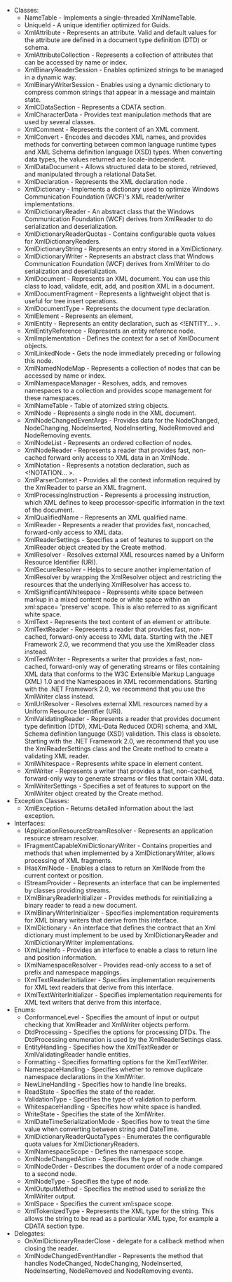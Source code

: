 * Classes:
  * NameTable - Implements a single-threaded XmlNameTable.
  * UniqueId - A unique identifier optimized for Guids.
  * XmlAttribute - Represents an attribute. Valid and default values for the attribute are defined in a document type definition (DTD) or schema.
  * XmlAttributeCollection - Represents a collection of attributes that can be accessed by name or index.
  * XmlBinaryReaderSession - Enables optimized strings to be managed in a dynamic way.
  * XmlBinaryWriterSession - Enables using a dynamic dictionary to compress common strings that appear in a message and maintain state.
  * XmlCDataSection - Represents a CDATA section.
  * XmlCharacterData - Provides text manipulation methods that are used by several classes.
  * XmlComment - Represents the content of an XML comment.
  * XmlConvert - Encodes and decodes XML names, and provides methods for converting between common language runtime types and XML Schema definition language (XSD) types. When converting data types, the values returned are locale-independent.
  * XmlDataDocument - Allows structured data to be stored, retrieved, and manipulated through a relational DataSet.
  * XmlDeclaration - Represents the XML declaration node <?xml version='1.0'...?>.
  * XmlDictionary - Implements a dictionary used to optimize Windows Communication Foundation (WCF)'s XML reader/writer implementations.
  * XmlDictionaryReader - An abstract class that the Windows Communication Foundation (WCF) derives from XmlReader to do serialization and deserialization.
  * XmlDictionaryReaderQuotas - Contains configurable quota values for XmlDictionaryReaders.
  * XmlDictionaryString - Represents an entry stored in a XmlDictionary.
  * XmlDictionaryWriter - Represents an abstract class that Windows Communication Foundation (WCF) derives from XmlWriter to do serialization and deserialization.
  * XmlDocument - Represents an XML document. You can use this class to load, validate, edit, add, and position XML in a document.
  * XmlDocumentFragment - Represents a lightweight object that is useful for tree insert operations.
  * XmlDocumentType - Represents the document type declaration.
  * XmlElement - Represents an element.
  * XmlEntity - Represents an entity declaration, such as <!ENTITY... >.
  * XmlEntityReference - Represents an entity reference node.
  * XmlImplementation - Defines the context for a set of XmlDocument objects.
  * XmlLinkedNode - Gets the node immediately preceding or following this node.
  * XmlNamedNodeMap - Represents a collection of nodes that can be accessed by name or index.
  * XmlNamespaceManager - Resolves, adds, and removes namespaces to a collection and provides scope management for these namespaces.
  * XmlNameTable - Table of atomized string objects.
  * XmlNode - Represents a single node in the XML document.
  * XmlNodeChangedEventArgs - Provides data for the NodeChanged, NodeChanging, NodeInserted, NodeInserting, NodeRemoved and NodeRemoving events.
  * XmlNodeList - Represents an ordered collection of nodes.
  * XmlNodeReader - Represents a reader that provides fast, non-cached forward only access to XML data in an XmlNode.
  * XmlNotation - Represents a notation declaration, such as <!NOTATION... >.
  * XmlParserContext - Provides all the context information required by the XmlReader to parse an XML fragment.
  * XmlProcessingInstruction - Represents a processing instruction, which XML defines to keep processor-specific information in the text of the document.
  * XmlQualifiedName - Represents an XML qualified name.
  * XmlReader - Represents a reader that provides fast, noncached, forward-only access to XML data.
  * XmlReaderSettings - Specifies a set of features to support on the XmlReader object created by the Create method.
  * XmlResolver - Resolves external XML resources named by a Uniform Resource Identifier (URI).
  * XmlSecureResolver - Helps to secure another implementation of XmlResolver by wrapping the XmlResolver object and restricting the resources that the underlying XmlResolver has access to.
  * XmlSignificantWhitespace - Represents white space between markup in a mixed content node or white space within an xml:space= 'preserve' scope. This is also referred to as significant white space.
  * XmlText - Represents the text content of an element or attribute.
  * XmlTextReader - Represents a reader that provides fast, non-cached, forward-only access to XML data. Starting with the .NET Framework 2.0, we recommend that you use the XmlReader class instead.
  * XmlTextWriter - Represents a writer that provides a fast, non-cached, forward-only way of generating streams or files containing XML data that conforms to the W3C Extensible Markup Language (XML) 1.0 and the Namespaces in XML recommendations. Starting with the .NET Framework 2.0, we recommend that you use the XmlWriter class instead.
  * XmlUrlResolver - Resolves external XML resources named by a Uniform Resource Identifier (URI).
  * XmlValidatingReader - Represents a reader that provides document type definition (DTD), XML-Data Reduced (XDR) schema, and XML Schema definition language (XSD) validation. This class is obsolete. Starting with the .NET Framework 2.0, we recommend that you use the XmlReaderSettings class and the Create method to create a validating XML reader.
  * XmlWhitespace - Represents white space in element content.
  * XmlWriter - Represents a writer that provides a fast, non-cached, forward-only way to generate streams or files that contain XML data.
  * XmlWriterSettings - Specifies a set of features to support on the XmlWriter object created by the Create method.
* Exception Classes:
  * XmlException - Returns detailed information about the last exception.
* Interfaces:
  * IApplicationResourceStreamResolver - Represents an application resource stream resolver.
  * IFragmentCapableXmlDictionaryWriter - Contains properties and methods that when implemented by a XmlDictionaryWriter, allows processing of XML fragments.
  * IHasXmlNode - Enables a class to return an XmlNode from the current context or position.
  * IStreamProvider - Represents an interface that can be implemented by classes providing streams.
  * IXmlBinaryReaderInitializer - Provides methods for reinitializing a binary reader to read a new document.
  * IXmlBinaryWriterInitializer - Specifies implementation requirements for XML binary writers that derive from this interface.
  * IXmlDictionary - An interface that defines the contract that an Xml dictionary must implement to be used by XmlDictionaryReader and XmlDictionaryWriter implementations.
  * IXmlLineInfo - Provides an interface to enable a class to return line and position information.
  * IXmlNamespaceResolver - Provides read-only access to a set of prefix and namespace mappings.
  * IXmlTextReaderInitializer - Specifies implementation requirements for XML text readers that derive from this interface.
  * IXmlTextWriterInitializer - Specifies implementation requirements for XML text writers that derive from this interface.
* Enums:
  * ConformanceLevel - Specifies the amount of input or output checking that XmlReader and XmlWriter objects perform.
  * DtdProcessing - Specifies the options for processing DTDs. The DtdProcessing enumeration is used by the XmlReaderSettings class.
  * EntityHandling - Specifies how the XmlTextReader or XmlValidatingReader handle entities.
  * Formatting - Specifies formatting options for the XmlTextWriter.
  * NamespaceHandling - Specifies whether to remove duplicate namespace declarations in the XmlWriter.
  * NewLineHandling - Specifies how to handle line breaks.
  * ReadState - Specifies the state of the reader.
  * ValidationType - Specifies the type of validation to perform.
  * WhitespaceHandling - Specifies how white space is handled.
  * WriteState - Specifies the state of the XmlWriter.
  * XmlDateTimeSerializationMode - Specifies how to treat the time value when converting between string and DateTime.
  * XmlDictionaryReaderQuotaTypes - Enumerates the configurable quota values for XmlDictionaryReaders.
  * XmlNamespaceScope - Defines the namespace scope.
  * XmlNodeChangedAction - Specifies the type of node change.
  * XmlNodeOrder - Describes the document order of a node compared to a second node.
  * XmlNodeType - Specifies the type of node.
  * XmlOutputMethod - Specifies the method used to serialize the XmlWriter output.
  * XmlSpace - Specifies the current xml:space scope.
  * XmlTokenizedType - Represents the XML type for the string. This allows the string to be read as a particular XML type, for example a CDATA section type.
* Delegates:
  * OnXmlDictionaryReaderClose - delegate for a callback method when closing the reader.
  * XmlNodeChangedEventHandler - Represents the method that handles NodeChanged, NodeChanging, NodeInserted, NodeInserting, NodeRemoved and NodeRemoving events.
